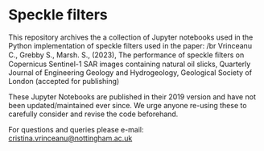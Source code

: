 # Speckle filters

This repository archives the a collection of Jupyter notebooks used in the Python implementation of speckle filters used in the paper:
/br Vrinceanu C., Grebby S., Marsh. S., (2023),  The performance of speckle ﬁlters on Copernicus Sentinel-1 SAR images containing natural oil slicks, Quarterly Journal of Engineering Geology and Hydrogeology, Geological Society of London (accepted for publishing)

These Jupyter Notebooks are published in their 2019 version and have not been updated/maintained ever since. 
We urge anyone re-using these to carefully consider and revise the code beforehand.

For questions and queries please e-mail:
cristina.vrinceanu@nottingham.ac.uk

